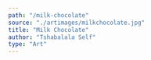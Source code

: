 ```yaml
---
path: "/milk-chocolate"
source: "./artimages/milkchocolate.jpg"
title: "Milk Chocolate"
author: "Tshabalala Self"
type: "Art"
---
```

